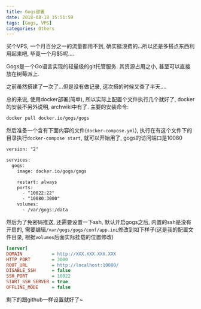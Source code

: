 ```yaml
---
title: Gogs部署
date: 2018-08-18 15:51:59
tags: [Gogs, VPS]
categories: Others
---
```


买个VPS, 一个月百分之一的流量都用不到, 确实挺浪费的...所以还是多搭点东西利用起来吧, 毕竟一个月$5呢....

<!-- more -->

Gogs是一个Go语言实现的轻量级的git托管服务. 其资源占用之小, 甚至可以直接放在树莓派上.

之前虽然搭建了一次了...但是没有做记录, 这次搭的时候又查了半天....

总的来说, 使用docker部署(简单), 所以实际上配置个文件执行几个就好了, docker的安装不另外说明, archwiki中有了. 主要的安装命令:

```bash
docker pull docker.io/gogs/gogs
```

然后准备一个含有下面内容的文件(`docker-compose.yml`), 执行在有这个文件下的目录执行`docker-compose start`, 就可以开始用了, gogs的访问端口是10080

```txt
version: "2"

services:
  gogs:
    image: docker.io/gogs/gogs

    restart: always
    ports:
      - "10022:22"
      - "10080:3000"
    volumes:
      - /var/gogs:/data

```

然后为了免密码推送, 还需要设置一下ssh, 默认开启gogs之后, 内置的ssh是没有开启的, 需要编辑`/var/gogs/gogs/conf/app.ini`修改到如下样子(这是我的配置文件目录, 根据`volumes`后面实际挂载的位置修改)

```ini
[server]
DOMAIN           = http://XXX.XXX.XXX.XXX
HTTP_PORT        = 3000
ROOT_URL         = http://localhost:10080/
DISABLE_SSH      = false
SSH_PORT         = 10022
START_SSH_SERVER = true
OFFLINE_MODE     = false
```

剩下的跟github一样设置就好了~